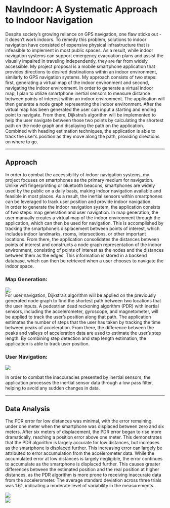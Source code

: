 
<h1>NavIndoor: A Systematic Approach to Indoor Navigation</h1>
<p>Despite society’s growing reliance on GPS navigation, one flaw sticks out - it doesn’t work indoors. To remedy this problem, solutions to indoor navigation have consisted of expensive physical infrastructure that is infeasible to implement in most public spaces. As a result, while indoor navigation systems can support emergency evacuation plans and assist the visually impaired in traveling independently, they are far from widely accessible. My project proposal is a mobile smartphone application that provides directions to desired destinations within an indoor environment, similarly to GPS navigation systems. My approach consists of two steps: first, generating a virtual map of the indoor environment and second, navigating the indoor environment. In order to generate a virtual indoor map, I plan to utilize smartphone inertial sensors to measure distance between points of interest within an indoor environment. The application will then generate a node graph representing the indoor environment. After the virtual map has been generated the user can input a starting and ending point to navigate. From there, Dijkstra’s algorithm will be implemented to help the user navigate between those two points by calculating the shortest path on the node graph and displaying the path on the application. Combined with heading estimation techniques, the application is able to track the user’s position as they move along the path, providing directions on where to go.</p>
<hr>
<h2>Approach</h2>
<p>In order to combat the accessibility of indoor navigation systems, my project focuses on smartphones as the primary medium for navigation. Unlike wifi fingerprinting or bluetooth beacons, smartphones are widely used by the public on a daily basis, making indoor navigation available and feasible in most places. As a result, the inertial sensors within smartphones can be leveraged to track user position and provide indoor navigation.
<br>
In order to generate the indoor navigation system, the application consists of two steps: map generation and user navigation. In map generation, the user manually creates a virtual map of the indoor environment through the application, which can then be used for navigation. This is accomplished by tracking the smartphone’s displacement between points of interest, which includes indoor landmarks, rooms, intersections, or other important locations. From there, the application consolidates the distances between points of interest and constructs a node graph representation of the indoor environment, consisting of points of interest as the nodes and the distances between them as the edges. This information is stored in a backend database, which can then be retrieved when a user chooses to navigate the indoor space.
<br>
<h3>Map Generation:</h3>
<img src="https://github.com/noahtylee/NavIndoor/assets/91506066/0ac73fa6-7f50-44ee-be22-d147ebd68ef3" />
<br>
For user navigation, Dijkstra’s algorithm will be applied on the previously generated node graph to find the shortest path between two locations that the user inputs. A pedestrian dead reckoning algorithm (PDR) with inertial sensors, including the accelerometer, gyroscope, and magnetometer, will be applied to track the user’s position along that path. The application estimates the number of steps that the user has taken by tracking the time between peaks of acceleration. From there, the difference between the peaks and valleys of acceleration data are used to estimate the user’s step length. By combining step detection and step length estimation, the application is able to track user position.
<br>
<h3>User Navigation:</h3>
<img src="https://github.com/noahtylee/NavIndoor/assets/91506066/5e736ec8-592b-44ee-96e3-de6349fd749c" />
<br>
<p>
In order to combat the inaccuracies presented by inertial sensors, the application  processes the inertial sensor data through a low pass filter, helping to avoid any sudden changes in data.
</p>
<hr>
<h2>Data Analysis</h2>
<p>The PDR error for low distances was minimal, with the error remaining under one meter when the smartphone was displaced between zero and six meters. After six meters of displacement, the PDR error began to rise more dramatically, reaching a position error above one meter. This demonstrates that the PDR algorithm is largely accurate for low distances, but increases as the smartphone is displaced further. This increasing error can largely be attributed to error accumulation from the accelerometer data. While the accumulated error at low distances is largely negligible, the error continues to accumulate as the smartphone is displaced further. This causes greater differences between the estimated position and the real position at higher distances, as the PDR algorithm is more prone to receiving inaccurate data from the accelerometer. The average standard deviation across three trials was 1.61, indicating a moderate level of variability in the measurements.</p>
<img src="https://github.com/noahtylee/NavIndoor/assets/91506066/888fd111-9205-4dab-ad83-14444f31f56c" />
<br>
<img src="https://github.com/noahtylee/NavIndoor/assets/91506066/882321dd-1f49-4e81-9f1e-7981b37e3842" />
